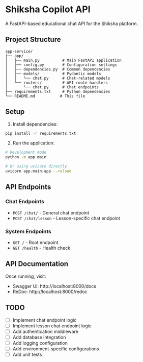 # Shiksha Copilot API

A FastAPI-based educational chat API for the Shiksha platform.

## Project Structure

```
app-service/
├── app/
│   ├── main.py          # Main FastAPI application
│   ├── config.py        # Configuration settings
│   ├── dependencies.py  # Common dependencies
│   ├── models/          # Pydantic models
│   │   └── chat.py      # Chat-related models
│   └── routers/         # API route handlers
│       └── chat.py      # Chat endpoints
├── requirements.txt     # Python dependencies
└── README.md           # This file
```

## Setup

1. Install dependencies:

```bash
pip install -r requirements.txt
```

2. Run the application:

```bash
# Development mode
python -m app.main

# Or using uvicorn directly
uvicorn app.main:app --reload
```

## API Endpoints

### Chat Endpoints

- `POST /chat/` - General chat endpoint
- `POST /chat/lesson` - Lesson-specific chat endpoint

### System Endpoints

- `GET /` - Root endpoint
- `GET /health` - Health check

## API Documentation

Once running, visit:

- Swagger UI: http://localhost:8000/docs
- ReDoc: http://localhost:8000/redoc

## TODO

- [ ] Implement chat endpoint logic
- [ ] Implement lesson chat endpoint logic
- [ ] Add authentication middleware
- [ ] Add database integration
- [ ] Add logging configuration
- [ ] Add environment-specific configurations
- [ ] Add unit tests
